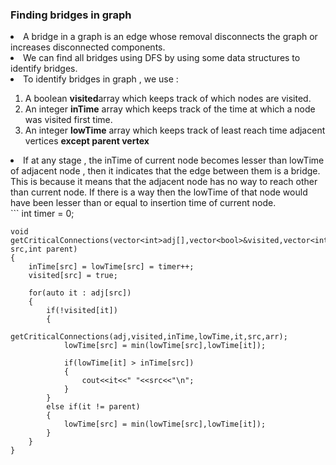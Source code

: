 ### Finding bridges in graph
<li>A bridge in a graph is an edge whose removal disconnects the graph or increases disconnected components.</li>
<li>We can find all bridges using DFS by using some data structures to identify bridges.</li>
<li>To identify bridges in graph , we use  : </li>
<ol>
    <li>A boolean <strong>visited</strong>array which keeps track of which nodes are visited.</li>
    <li>An integer <strong>inTime</strong> array which keeps track of the time at which a node was visited first time.</li>
    <li>An integer <strong>lowTime</strong> array which keeps track of least reach time adjacent vertices <strong> except parent vertex </strong></li>
</ol>
<li>If at any stage , the inTime of current node becomes lesser than lowTime of adjacent node , then it indicates that the edge between them is a bridge. This is because it means that the adjacent node has no way to reach other than current node. If there is a way then the lowTime of that node would have been lesser than or equal to insertion time of current node.</li>
```
int timer = 0;
    
    void getCriticalConnections(vector<int>adj[],vector<bool>&visited,vector<int>&inTime,vector<int>&lowTime,int src,int parent)
    {
        inTime[src] = lowTime[src] = timer++;
        visited[src] = true;
        
        for(auto it : adj[src])
        {
            if(!visited[it])
            {
                getCriticalConnections(adj,visited,inTime,lowTime,it,src,arr);
                lowTime[src] = min(lowTime[src],lowTime[it]);
                
                if(lowTime[it] > inTime[src])
                {
                    cout<<it<<" "<<src<<"\n";
                }
            }
            else if(it != parent)
            {
                lowTime[src] = min(lowTime[src],lowTime[it]);
            }
        }
    }
```